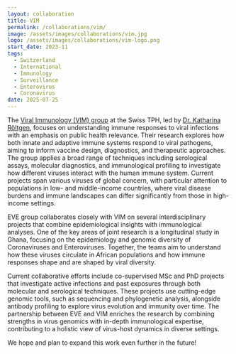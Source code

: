 ```yaml
---
layout: collaboration
title: VIM
permalink: /collaborations/vim/
image: /assets/images/collaborations/vim.jpg
logo: /assets/images/collaborations/vim-logo.png
start_date: 2023-11
tags:
  - Switzerland
  - International
  - Immunology
  - Surveillance
  - Enterovirus
  - Coronavirus
date: 2025-07-25
---
```


The [Viral Immunology (VIM) group](https://www.swisstph.ch/en/about/mpi/viral-immunology) at the Swiss TPH, led by [Dr. Katharina Röltgen](https://www.swisstph.ch/en/staff/profile/people/katharina-roeltgen), focuses on understanding immune responses to viral infections with an emphasis on public health relevance. Their research explores how both innate and adaptive immune systems respond to viral pathogens, aiming to inform vaccine design, diagnostics, and therapeutic approaches. The group applies a broad range of techniques including serological assays, molecular diagnostics, and immunological profiling to investigate how different viruses interact with the human immune system. Current projects span various viruses of global concern, with particular attention to populations in low- and middle-income countries, where viral disease burdens and immune landscapes can differ significantly from those in high-income settings.

EVE group collaborates closely with VIM on several interdisciplinary projects that combine epidemiological insights with immunological analyses. One of the key areas of joint research is a longitudinal study in Ghana, focusing on the epidemiology and genomic diversity of Coronaviruses and Enteroviruses. Together, the teams aim to understand how these viruses circulate in African populations and how immune responses shape and are shaped by viral diversity.

Current collaborative efforts include co-supervised MSc and PhD projects that investigate active infections and past exposures through both molecular and serological techniques. These projects use cutting-edge genomic tools, such as sequencing and phylogenetic analysis, alongside antibody profiling to explore virus evolution and immunity over time. The partnership between EVE and VIM enriches the research by combining strengths in virus genomics with in-depth immunological expertise, contributing to a holistic view of virus-host dynamics in diverse settings. 

We hope and plan to expand this work even further in the future!
